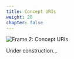 ```yaml
---
title: Concept URIs
weight: 20
chapter: false
---
```


![Frame 2: Concept URIs](/images/Frame%202.png)

Under construction...
